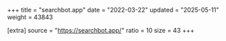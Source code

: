 +++
title = "searchbot.app"
date = "2022-03-22"
updated = "2025-05-11"
weight = 43843

[extra]
source = "https://searchbot.app/"
ratio = 10
size = 43
+++
